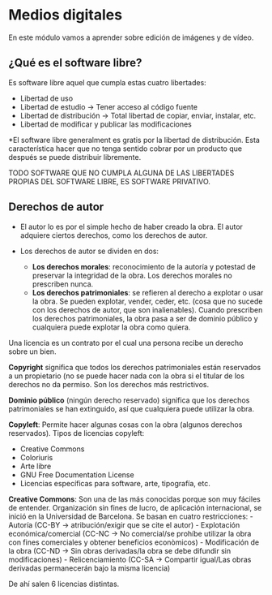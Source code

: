 # Medios digitales

En este módulo vamos a aprender sobre edición de imágenes y de vídeo.

## ¿Qué es el software libre?
Es software libre aquel que cumpla estas cuatro libertades:
- Libertad de uso
- Libertad de estudio -> Tener acceso al código fuente
- Libertad de distribución -> Total libertad de copiar, enviar, instalar, etc.
- Libertad de modificar y publicar las modificaciones

*El software libre generalment es gratis por la libertad de distribución. Esta característica hacer que no tenga sentido cobrar por un producto que después se puede distribuir libremente.

TODO SOFTWARE QUE NO CUMPLA ALGUNA DE LAS LIBERTADES PROPIAS DEL SOFTWARE LIBRE, ES SOFTWARE PRIVATIVO.

## Derechos de autor
- El autor lo es por el simple hecho de haber creado la obra. El autor adquiere ciertos derechos, como los derechos de autor.

- Los derechos de autor se dividen en dos:
	- **Los derechos morales**: reconocimiento de la autoría y potestad de preservar la integridad de la obra. Los derechos morales no prescriben nunca.
	- **Los derechos patrimoniales**: se refieren al derecho a explotar o usar la obra. Se pueden explotar, vender, ceder, etc. (cosa que no sucede con los derechos de autor, que son inalienables). Cuando prescriben los derechos patrimoniales, la obra pasa a ser de dominio público y cualquiera puede explotar la obra como quiera.

Una licencia es un contrato por el cual una persona recibe un derecho sobre un bien.

**Copyright** significa que todos los derechos patrimoniales están reservados a un propietario (no se puede hacer nada con la obra si el titular de los derechos no da permiso. Son los derechos más restrictivos.

**Dominio público** (ningún derecho reservado) significa que los derechos patrimoniales se han extinguido, así que cualquiera puede utilizar la obra.

**Copyleft**: Permite hacer algunas cosas con la obra (algunos derechos reservados). Tipos de licencias copyleft:
- Creative Commons
- Coloriuris
- Arte libre
- GNU Free Documentation License
- Licencias específicas para software, arte, tipografía, etc.

**Creative Commons**: Son una de las más conocidas porque son muy fáciles de entender. Organización sin fines de lucro, de aplicación internacional, se inició en la Universidad de Barcelona.
Se basan en cuatro restricciones:
	- Autoría (CC-BY -> atribución/exigir que se cite el autor)
	- Explotación económica/comercial (CC-NC -> No comercial/se prohíbe utilizar la obra con fines comerciales y obtener beneficios econòmicos)
	- Modificación de la obra (CC-ND -> Sin obras derivadas/la obra se debe difundir sin modificaciones)
	- Relicenciamiento (CC-SA -> Compartir igual/Las obras derivadas permanecerán bajo la misma licencia)

De ahí salen 6 licencias distintas.

